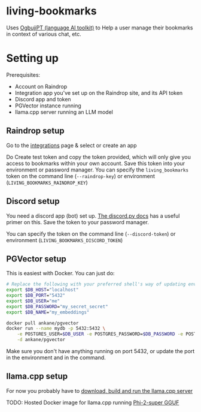 # living-bookmarks
Uses [OgbujiPT (language AI toolkit)](https://github.com/OoriData/OgbujiPT) to Help a user manage their bookmarks in context of various chat, etc.

# Setting up

Prerequisites:

* Account on Raindrop
* Integration app you've set up on the Raindrop site, and its API token
* Discord app and token
* PGVector instance running
* llama.cpp server running an LLM model

## Raindrop setup

Go to the [integrations](https://app.draindrop.api/settings/integrations) page & select or create an app

Do Create test token and copy the token provided, which will only give you access to bookmarks within your own account. Save this token into your environment or password manager. You can specify the `living_bookmarks` token on the command line (`--raindrop-key`) or environment (`LIVING_BOOKMARKS_RAINDROP_KEY`)

## Discord setup

You need a discord app (bot) set up. [The discord.py docs](https://discordpy.readthedocs.io/en/stable/discord.html) has a useful primer on this. Save the token to your password manager.

You can specify the token on the command line (`--discord-token`) or environment (`LIVING_BOOKMARKS_DISCORD_TOKEN`)

## PGVector setup

This is easiest with Docker. You can just do:

```bash
# Replace the following with your preferred shell's way of updating environment
export $DB_HOST="localhost"
export $DB_PORT="5432"
export $DB_USER="me"
export $DB_PASSWORD="my_secret_secret"
export $DB_NAME="my_embeddings"

docker pull ankane/pgvector
docker run --name mydb -p 5432:5432 \
    -e POSTGRES_USER=$DB_USER -e POSTGRES_PASSWORD=$DB_PASSWORD -e POSTGRES_DB=$DB_NAME \
    -d ankane/pgvector
```

Make sure you don't have anything running on port 5432, or update the port in the environment and in the command.

## llama.cpp setup

For now you probably have to [download, build and run the llama.cpp server](https://github.com/ggerganov/llama.cpp/blob/master/examples/server/README.md)

TODO: Hosted Docker image for llama.cpp running [Phi-2-super GGUF](https://huggingface.co/MaziyarPanahi/phi-2-super-GGUF)
